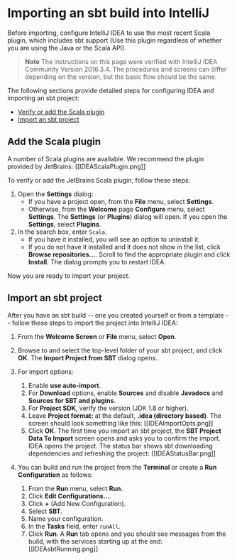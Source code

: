 # Importing an sbt build into IntelliJ

Before importing, configure IntelliJ IDEA to use the most recent Scala plugin, which includes sbt support (Use this plugin regardless of whether you are using the Java or the Scala API).

> **Note** The instructions on this page were verified with IntelliJ IDEA Community Version 2016.3.4. The procedures and screens can differ depending on the version, but the basic flow should be the same.

The following sections provide detailed steps for configuring IDEA and importing an sbt project:


* [Verify or add the Scala plugin](#add-the-scala-plugin)
* [Import an sbt project](import-an-sbt-project)


## Add the Scala plugin


A number of Scala plugins are available. We recommend the plugin provided by JetBrains:
[[IDEAScalaPlugin.png]]

To verify or add the JetBrains Scala plugin, follow these steps:

1. Open the **Settings** dialog:
    * If you have a project open, from the **File** menu, select **Settings**.
    * Otherwise, from the **Welcome** page **Configure** menu, select **Settings**.
    The **Settings** (or **Plugins**) dialog will open. If you open the **Settings**, select **Plugins**.
1. In the search box, enter `Scala`.
    * If you have it installed, you will see an option to uninstall it. 
    * If you do not have it installed and it does not show in the list, click **Browse repositories...**. Scroll to find the appropriate plugin and click **Install**. 
    The dialog prompts you to restart IDEA.
    
Now you are ready to import your project.

## Import an sbt project


After you have an sbt build -- one you created yourself or from a template -- follow these steps to import the project into IntelliJ IDEA:

1. From the **Welcome Screen** or **File** menu, select **Open**.
1. Browse to and select the top-level folder of your sbt project, and click **OK**.
    The **Import Project from SBT** dialog opens.
    
1. For import options:
    1. Enable **use auto-import**.
    1. For **Download** options, enable **Sources** and disable **Javadocs** and **Sources for SBT and plugins**.
    1. For **Project SDK**, verify the version (JDK 1.8 or higher). 
    1. Leave **Project format:** at the default, **.idea (directory based)**. The screen should look something like this:
        [[IDEAImportOpts.png]]
    1. Click **OK**. 
        The first time you import an sbt project, the **SBT Project Data To Import** screen opens and asks you to confirm the import. IDEA opens the project. The status bar shows sbt downloading dependencies and refreshing the project:
    [[IDEAStatusBar.png]] 
1. You can build and run the project from the **Terminal** or create a **Run Configuration** as follows:
    1. From the **Run** menu, select **Run**.
    1. Click **Edit Configurations...**.
    1. Click **+** (Add New Configuration).
    1. Select **SBT**.
    1. Name your configuration. 
    1. In the **Tasks** field, enter `runAll`.
    1. Click **Run**.
        A **Run** tab opens and you should see messages from the build, with the services starting up at the end:
        [[IDEAsbtRunning.png]]
        

         
    

  
